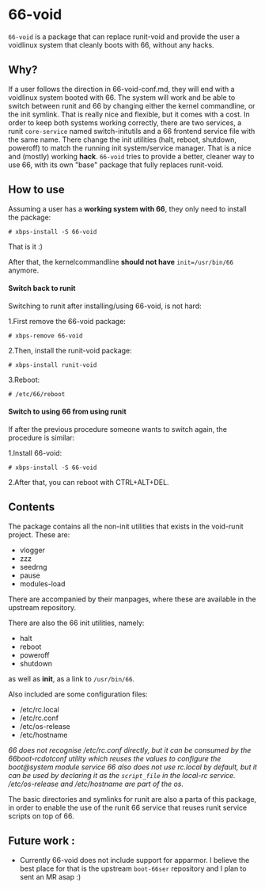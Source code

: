 # 66-void

`66-void` is a package that can replace runit-void and provide the user a voidlinux system that cleanly boots with 66, without any hacks.

## Why?

If a user follows the direction in 66-void-conf.md, they will end with a voidlinux system booted with 66. The system will work and be able to switch between runit and 66 by changing either the kernel commandline, or the init symlink.
That is really nice and flexible, but it comes with a cost. In order to keep both systems working correctly, there are two services, a runit `core-service` named switch-initutils and a 66 frontend service file with the same name.
There change the init utilities (halt, reboot, shutdown, poweroff) to match the running init system/service manager. That is a nice and (mostly) working **hack**.
`66-void` tries to provide a better, cleaner way to use 66, with its own "base" package that fully replaces runit-void.

## How to use

Assuming a user has a **working system with 66**, they only need to install the package:

```
# xbps-install -S 66-void
```
That is it :)

After that, the kernelcommandline **should not have** `init=/usr/bin/66` anymore.

#### Switch back to runit

Switching to runit after installing/using 66-void, is not hard:

1.First remove the 66-void package:

```
# xbps-remove 66-void
```

2.Then, install the runit-void package:

```
# xbps-install runit-void
```

3.Reboot:

```
# /etc/66/reboot
```
#### Switch to using 66 from using runit

If after the previous procedure someone wants to switch again, the procedure is similar:

1.Install 66-void:

```
# xbps-install -S 66-void
```

2.After that, you can reboot with CTRL+ALT+DEL.


## Contents

The package contains all the non-init utilities that exists in the void-runit project. These are:

- vlogger
- zzz
- seedrng
- pause
- modules-load

There are accompanied by their manpages, where these are available in the upstream repository.

There are also the 66 init utilities, namely:

- halt
- reboot
- poweroff
- shutdown

as well as **init**, as a link to `/usr/bin/66`.

Also included are some configuration files:

- /etc/rc.local
- /etc/rc.conf
- /etc/os-release
- /etc/hostname

*66 does not recognise /etc/rc.conf directly, but it can be consumed by the 66boot-rcdotconf utility which reuses the values to configure the boot@system module service*
*66 also does not use rc.local by default, but it can be used by declaring it as the `script_file` in the local-rc service.*
*/etc/os-release and /etc/hostname are part of the os.*

The basic directories and symlinks for runit are also a parta of this package, in order to enable the use of the runit 66 service that reuses runit service scripts on top of 66.

## Future work :

- Currently 66-void does not include support for apparmor. I believe the best place for that is the upstream `boot-66ser` repository and I plan to sent an MR asap :)